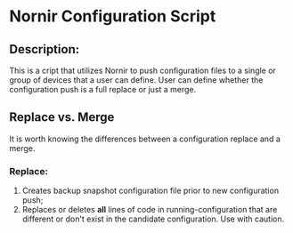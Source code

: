 # Nornir Configuration Script

## Description:
This is a cript that utilizes Nornir to push configuration files to a single or group of devices that a user can define. User can define whether the configuration push is a full replace or just a merge.

## Replace vs. Merge
It is worth knowing the differences between a configuration replace and a merge. 

  ### Replace:
  1. Creates backup snapshot configuration file prior to new configuration push;
  2. Replaces or deletes <b>all</b> lines of code in running-configuration that are different or don't exist in the candidate configuration. 
  Use with caution. 
